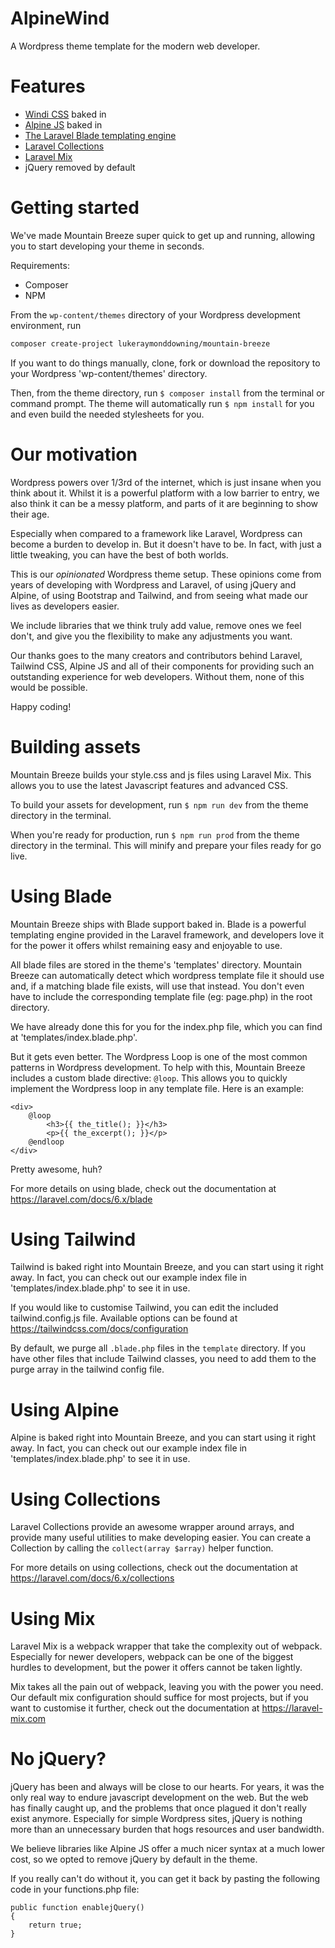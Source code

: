 
# AlpineWind
A Wordpress theme template for the modern web developer.

# Features
- [Windi CSS](https://windicss.com) baked in
- [Alpine JS](https://github.com/alpinejs/alpine) baked in
- [The Laravel Blade templating engine](https://laravel.com/docs/6.x/blade)
- [Laravel Collections](https://laravel.com/docs/6.x/collections)
- [Laravel Mix](https://laravel-mix.com)
- jQuery removed by default

# Getting started
We've made Mountain Breeze super quick to get up and running, allowing you to start developing your theme in seconds.

Requirements:
- Composer
- NPM

From the `wp-content/themes` directory of your Wordpress development environment, run 

```bash
composer create-project lukeraymonddowning/mountain-breeze
```

If you want to do things manually, clone, fork or download the repository to your Wordpress 'wp-content/themes' directory.

Then, from the theme directory, run ```$ composer install``` from the terminal or command prompt. The theme will automatically run ```$ npm install``` for you and even build the needed stylesheets for you.

# Our motivation
Wordpress powers over 1/3rd of the internet, which is just insane when you think about it. Whilst it
is a powerful platform with a low barrier to entry, we also think it can be a messy platform, 
and parts of it are beginning to show their age. 

Especially when compared to a framework like Laravel, Wordpress can become a burden to develop in. 
But it doesn't have to be. In fact, with just a little tweaking, you can have the best of both worlds.

This is our *opinionated* Wordpress theme setup. These opinions come from years of developing with Wordpress
and Laravel, of using jQuery and Alpine, of using Bootstrap and Tailwind, and from seeing what made our lives as developers easier.

We include libraries that we think truly add value, remove ones we feel don't, 
and give you the flexibility to make any adjustments you want.

Our thanks goes to the many creators and contributors behind Laravel, Tailwind CSS, Alpine JS and all of
their components for providing such an outstanding experience for web developers. Without them, none of this
would be possible.

Happy coding!

# Building assets
Mountain Breeze builds your style.css and js files using Laravel Mix. This allows you to use the latest
Javascript features and advanced CSS.

To build your assets for development, run ```$ npm run dev``` from the theme directory in the terminal.

When you're ready for production, run ```$ npm run prod``` from the theme directory in the terminal. This
will minify and prepare your files ready for go live.

# Using Blade
Mountain Breeze ships with Blade support baked in. Blade is a powerful templating engine provided in the 
Laravel framework, and developers love it for the power it offers whilst remaining easy and enjoyable
to use.

All blade files are stored in the theme's 'templates' directory. Mountain Breeze can automatically detect
which wordpress template file it should use and, if a matching blade file exists, will use that instead.
You don't even have to include the corresponding template file (eg: page.php) in the root directory.

We have already done this for you for the index.php file, which you can find at 'templates/index.blade.php'.

But it gets even better. The Wordpress Loop is one of the most common patterns in Wordpress development.
To help with this, Mountain Breeze includes a custom blade directive: ```@loop```. This allows you to 
quickly implement the Wordpress loop in any template file. Here is an example:

```
<div>
    @loop
        <h3>{{ the_title(); }}</h3>
        <p>{{ the_excerpt(); }}</p>
    @endloop
</div>
```

Pretty awesome, huh?

For more details on using blade, check out the documentation at https://laravel.com/docs/6.x/blade

# Using Tailwind
Tailwind is baked right into Mountain Breeze, and you can start using it right away. In fact, 
you can check out our example index file in 'templates/index.blade.php' to see it in use.

If you would like to customise Tailwind, you can edit the included tailwind.config.js file.
Available options can be found at https://tailwindcss.com/docs/configuration

By default, we purge all `.blade.php` files in the `template` directory. If you have other files
that include Tailwind classes, you need to add them to the purge array in the tailwind config
file.

# Using Alpine
Alpine is baked right into Mountain Breeze, and you can start using it right away. In fact,
you can check out our example index file in 'templates/index.blade.php' to see it in use.

# Using Collections
Laravel Collections provide an awesome wrapper around arrays, and provide many useful utilities
to make developing easier. You can create a Collection by calling the ```collect(array $array)```
helper function.

For more details on using collections, check out the documentation at https://laravel.com/docs/6.x/collections

# Using Mix
Laravel Mix is a webpack wrapper that take the complexity out of webpack. Especially for newer developers,
webpack can be one of the biggest hurdles to development, but the power it offers cannot be taken lightly.

Mix takes all the pain out of webpack, leaving you with the power you need. Our default mix configuration
should suffice for most projects, but if you want to customise it further, check out the documentation at
https://laravel-mix.com

# No jQuery?
jQuery has been and always will be close to our hearts. For years, it was the only real way to endure
javascript development on the web. But the web has finally caught up, and the problems that once plagued
it don't really exist anymore. Especially for simple Wordpress sites, jQuery is nothing more than an
unnecessary burden that hogs resources and user bandwidth.

We believe libraries like Alpine JS offer a much nicer syntax at a much lower cost, so we opted to remove
jQuery by default in the theme. 

If you really can't do without it, you can get it back by pasting the following code in your functions.php file:

```
public function enablejQuery()
{
    return true;
}
``` 
